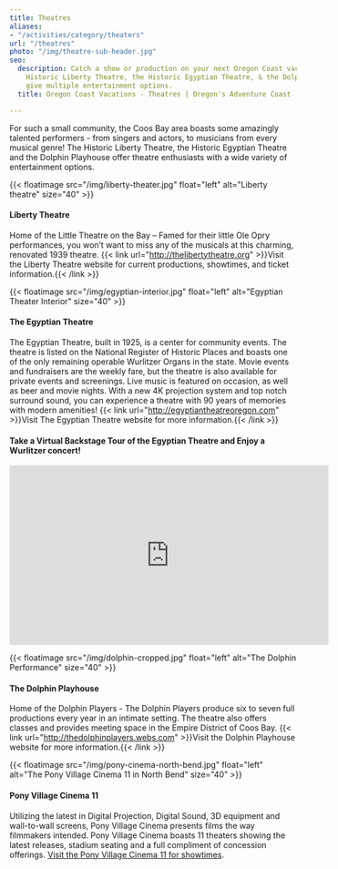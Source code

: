 ```yaml
---
title: Theatres
aliases:
- "/activities/category/theaters"
url: "/theatres"
photo: "/img/theatre-sub-header.jpg"
seo:
  description: Catch a show or production on your next Oregon Coast vacatopm! The
    Historic Liberty Theatre, the Historic Egyptian Theatre, & the Dolphin Playhouse
    give multiple entertainment options.
  title: Oregon Coast Vacations - Theatres | Oregon's Adventure Coast

---
```

For such a small community, the Coos Bay area boasts some amazingly talented performers - from singers and actors, to musicians from every musical genre! The Historic Liberty Theatre, the Historic Egyptian Theatre and the Dolphin Playhouse offer theatre enthusiasts with a wide variety of entertainment options.

{{< floatimage src="/img/liberty-theater.jpg" float="left" alt="Liberty theatre" size="40" >}}

#### Liberty Theatre

Home of the Little Theatre on the Bay – Famed for their little Ole Opry performances, you won’t want to miss any of the musicals at this charming, renovated 1939 theatre. {{< link url="http://thelibertytheatre.org" >}}Visit the Liberty Theatre website for current productions, showtimes, and ticket information.{{< /link >}}
<div class="clearfix"></div>

{{< floatimage src="/img/egyptian-interior.jpg" float="left" alt="Egyptian Theater Interior" size="40" >}}

#### The Egyptian Theatre

The Egyptian Theatre, built in 1925, is a center for community events. The theatre is listed on the National Register of Historic Places and boasts one of the only remaining operable Wurlitzer Organs in the state. Movie events and fundraisers are the weekly fare, but the theatre is also available for private events and screenings. Live music is featured on occasion, as well as beer and movie nights. With a new 4K projection system and top notch surround sound, you can experience a theatre with 90 years of memories with modern amenities! {{< link url="http://egyptiantheatreoregon.com" >}}Visit The Egyptian Theatre website for more information.{{< /link >}}

#### Take a Virtual Backstage Tour of the Egyptian Theatre and Enjoy a Wurlitzer concert!

<iframe src="https://www.facebook.com/plugins/video.php?href=https%3A%2F%2Fwww.facebook.com%2FThatOregonLife%2Fvideos%2F1769505299814563%2F&show_text=0&width=560" width="560" height="315" style="border:none;overflow:hidden" scrolling="no" frameborder="0" allowTransparency="true" allowFullScreen="true"></iframe>

<div class="margin-50px-top"></div>

{{< floatimage src="/img/dolphin-cropped.jpg" float="left" alt="The Dolphin Performance" size="40" >}}

#### The Dolphin Playhouse

Home of the Dolphin Players - The Dolphin Players produce six to seven full productions every year in an intimate setting. The theatre also offers classes and provides meeting space in the Empire District of Coos Bay. {{< link url="http://thedolphinplayers.webs.com" >}}Visit the Dolphin Playhouse website for more information.{{< /link >}}  
<div class="clearfix"></div>

{{< floatimage src="/img/pony-cinema-north-bend.jpg" float="left" alt="The Pony Village Cinema 11 in North Bend" size="40" >}}

#### **Pony Village Cinema 11**

Utilizing the latest in Digital Projection, Digital Sound, 3D equipment and wall-to-wall screens, Pony Village Cinema presents films the way filmmakers intended. Pony Village Cinema boasts 11 theaters showing the latest releases, stadium seating and a full compliment of concession offerings. [Visit the Pony Village Cinema 11 for showtimes](https://www.catheatres.com/SectionIndex.asp?SectionID=34).